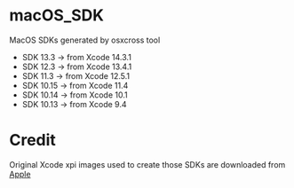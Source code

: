 # macOS_SDK
MacOS SDKs generated by osxcross tool

- SDK 13.3  -> from Xcode 14.3.1
- SDK 12.3  -> from Xcode 13.4.1
- SDK 11.3  -> from Xcode 12.5.1
- SDK 10.15 -> from Xcode 11.4 
- SDK 10.14 -> from Xcode 10.1
- SDK 10.13 -> from Xcode 9.4


# Credit

Original Xcode xpi images used to create those SDKs are downloaded from [Apple](https://developer.apple.com/download/all/) 
